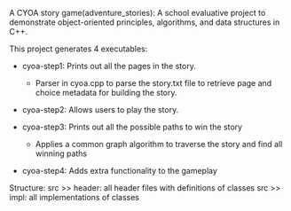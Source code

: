 A CYOA story game(adventure_stories): 
A school evaluative project to demonstrate object-oriented principles, algorithms, and data structures in C++.

This project generates 4 executables:
- cyoa-step1: Prints out all the pages in the story. 
    - Parser in cyoa.cpp to parse the story.txt file to retrieve page and choice metadata for building the story.
- cyoa-step2: Allows users to play the story.
    
- cyoa-step3: Prints out all the possible paths to win the story
    - Applies a common graph algorithm to traverse the story and find all winning paths
   
- cyoa-step4: Adds extra functionality to the gameplay

Structure:
src >> header: all header files with definitions of classes
src >> impl: all implementations of classes

